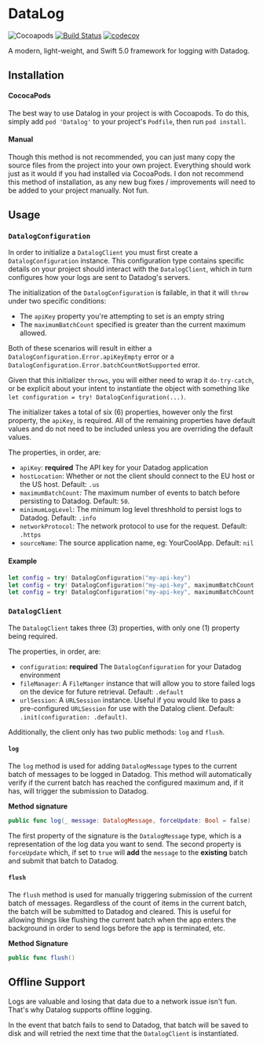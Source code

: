 # DataLog

![Cocoapods](https://img.shields.io/cocoapods/v/Datalog) [![Build Status](https://app.bitrise.io/app/e9bbc870a31e5de5/status.svg?token=55YSJs3op5eBscvGq2Avrg&branch=master)](https://app.bitrise.io/app/e9bbc870a31e5de5) [![codecov](https://codecov.io/gh/matcartmill/Datalog/branch/master/graph/badge.svg)](https://codecov.io/gh/matcartmill/Datalog)

A modern, light-weight, and Swift 5.0 framework for logging with Datadog.

## Installation

#### CococaPods

The best way to use Datalog in your project is with Cocoapods. To do this, simply add `pod 'Datalog'` to your project's `Podfile`, 
then run `pod install`.

#### Manual

Though this method is not recommended, you can just many copy the source files from the project into your own project. 
Everything should work just as it would if you had installed via CocoaPods. I don not recommend this method of installation, 
as any new bug fixes / improvements will need to be added to your project manually. Not fun.

## Usage

### `DatalogConfiguration`

In order to initialize a `DatalogClient` you must first create a `DatalogConfiguration` instance. This configuration type contains
specific details on your project should interact with the `DatalogClient`, which in turn configures how your logs are sent to Datadog's
servers.

The initialization of the `DatalogConfiguration` is failable, in that it will `throw` under two specific conditions:

- The `apiKey` property you're attempting to set is an empty string
- The `maximumBatchCount` specified is greater than the current maximum allowed.

Both of these scenarios will result in either a `DatalogConfiguration.Error.apiKeyEmpty` error or a `DatalogConfiguration.Error.batchCountNotSupported` error.

Given that this initializer `throws`, you will either need to wrap it `do-try-catch`, or be explicit about your intent to instantiate the object with something like `let configuration = try! DatalogConfiguration(...)`.

The initializer takes a total of six (6) properties, however only the first property, the `apiKey`, is required. All of the remaining properties have default values and do not
need to be included unless you are overriding the default values.

The properties, in order, are:

- `apiKey`: **required** The API key for your Datadog application
- `hostLocation`: Whether or not the client should connect to the EU host or the US host. Default: `.us`
- `maximumBatchCount`: The maximum number of events to batch before persisting to Datadog. Default: `50`.
- `minimumLogLevel`: The minimum log level threshhold to persist logs to Datadog. Default: `.info`
- `networkProtocol`: The network protocol to use for the request. Default: `.https`
- `sourceName`: The source application name, eg: YourCoolApp. Default: `nil`

#### Example

```swift
let config = try! DatalogConfiguration("my-api-key")
let config = try! DatalogConfiguration("my-api-key", maximumBatchCount: 25)
let config = try! DatalogConfiguration("my-api-key", maximumBatchCount: 25, sourceName: "My Cool App")
```

### `DatalogClient`

The `DatalogClient` takes three (3) properties, with only one (1) property being required.

The properties, in order, are:

- `configuration`: **required** The `DatalogConfiguration` for your Datadog environment
- `fileManager`: A `FileManger` instance that will allow you to store failed logs on the device for future retrieval. Default: `.default`
- `urlSession`: A `URLSession` instance. Useful if you would like to pass a pre-configured `URLSession` for use with the Datalog client. Default: `.init(configuration: .default)`.

Additionally, the client only has two public methods: `log` and `flush`.

#### `log`

The `log` method is used for adding `DatalogMessage` types to the current batch of messages to be logged in Datadog. This method will automatically verify if the current batch has reached the configured maximum and, if it has, will trigger the submission to Datadog.

**Method signature**  
```swift
public func log(_ message: DatalogMessage, forceUpdate: Bool = false)
```
The first property of the signature is the `DatalogMessage` type, which is a representation of the log data you want to send. The second property is `forceUpdate` which, if set to `true` will **add** the `message` to the **existing** batch and submit that batch to Datadog.

#### `flush`

The `flush` method is used for manually triggering submission of the current batch of messages. Regardless of the count of items in the current batch, the batch will be submitted to Datadog and cleared. This is useful for allowing things like flushing the current batch when the app enters the background in order to send logs before the app is terminated, etc.

**Method Signature**
```swift
public func flush()
```

## Offline Support

Logs are valuable and losing that data due to a network issue isn't fun. That's why Datalog supports offline logging.

In the event that batch fails to send to Datadog, that batch will be saved to disk and will retried the next time that the `DatalogClient` is instantiated.